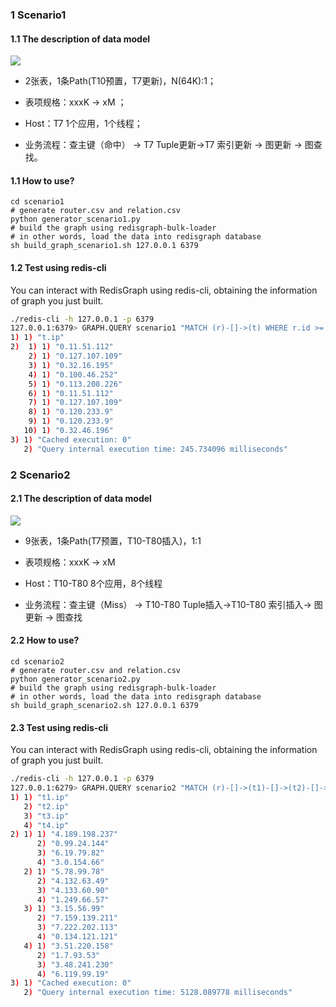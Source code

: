 ### 1 Scenario1

#### 1.1 The description of data model

![](https://user-images.githubusercontent.com/83715643/232994420-43e7ce89-2642-4f05-9778-e950649ec7b9.png)

- 2张表，1条Path(T10预置，T7更新)，N(64K):1；

- 表项规格：xxxK -> xM ；

- Host：T7 1个应用，1个线程；

- 业务流程：查主键（命中） -> T7 Tuple更新->T7 索引更新 -> 图更新 -> 图查找。

#### 1.1 How to use?

```shell
cd scenario1
# generate router.csv and relation.csv
python generator_scenario1.py
# build the graph using redisgraph-bulk-loader
# in other words, load the data into redisgraph database
sh build_graph_scenario1.sh 127.0.0.1 6379
```

#### 1.2 Test using redis-cli

You can interact with RedisGraph using redis-cli, obtaining the information of graph you just built.

```sh
./redis-cli -h 127.0.0.1 -p 6379
127.0.0.1:6379> GRAPH.QUERY scenario1 "MATCH (r)-[]->(t) WHERE r.id >= 0 AND r.id < 10 RETURN t.ip"
1) 1) "t.ip"
2)  1) 1) "0.11.51.112"
    2) 1) "0.127.107.109"
    3) 1) "0.32.16.195"
    4) 1) "0.100.46.252"
    5) 1) "0.113.208.226"
    6) 1) "0.11.51.112"
    7) 1) "0.127.107.109"
    8) 1) "0.120.233.9"
    9) 1) "0.120.233.9"
   10) 1) "0.32.46.196"
3) 1) "Cached execution: 0"
   2) "Query internal execution time: 245.734096 milliseconds"
```

### 2 Scenario2

#### 2.1 The description of data model

![](https://user-images.githubusercontent.com/83715643/233010850-7038fdf6-5cb5-42aa-b671-d7b581ef011b.png)

- 9张表，1条Path(T7预置，T10-T80插入)，1:1

- 表项规格：xxxK -> xM 

- Host：T10-T80 8个应用，8个线程

- 业务流程：查主键（Miss） -> T10-T80 Tuple插入->T10-T80 索引插入-> 图更新 -> 图查找


#### 2.2 How to use?

```shell
cd scenario2
# generate router.csv and relation.csv
python generator_scenario2.py
# build the graph using redisgraph-bulk-loader
# in other words, load the data into redisgraph database
sh build_graph_scenario2.sh 127.0.0.1 6379
```

#### 2.3 Test using redis-cli

You can interact with RedisGraph using redis-cli, obtaining the information of graph you just built.

```sh
./redis-cli -h 127.0.0.1 -p 6379
127.0.0.1:6279> GRAPH.QUERY scenario2 "MATCH (r)-[]->(t1)-[]->(t2)-[]->(t3)-[]->(t4) WHERE r.id >= 0 AND r.id < 4 RETURN t1.ip,t2.ip,t3.ip,t4.ip"
1) 1) "t1.ip"
   2) "t2.ip"
   3) "t3.ip"
   4) "t4.ip"
2) 1) 1) "4.189.198.237"
      2) "0.99.24.144"
      3) "6.19.79.82"
      4) "3.0.154.66"
   2) 1) "5.78.99.78"
      2) "4.132.63.49"
      3) "4.133.60.90"
      4) "1.249.66.57"
   3) 1) "3.15.56.99"
      2) "7.159.139.211"
      3) "7.222.202.113"
      4) "0.134.121.121"
   4) 1) "3.51.220.158"
      2) "1.7.93.53"
      3) "3.48.241.230"
      4) "6.119.99.19"
3) 1) "Cached execution: 0"
   2) "Query internal execution time: 5128.089778 milliseconds"
```

